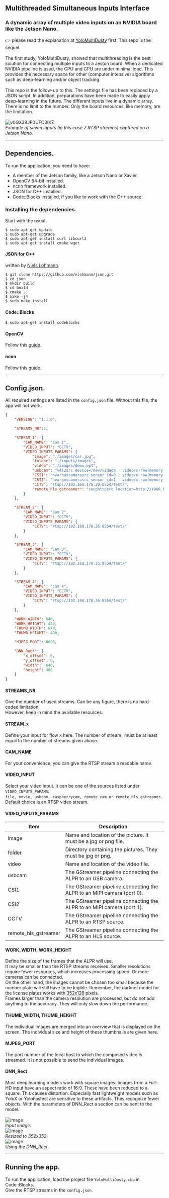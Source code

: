 ## Multithreaded Simultaneous Inputs Interface 

### A dynamic array of multiple video inputs on an NVIDIA board like the Jetson Nano.
👉 please read the explanation at [YoloMultiDusty](https://github.com/xactai/SCALPR-01.5/tree/main/YoloMultiDusty) first. This repo is the sequel.<br><br>
The first study, YoloMultiDusty, showed that multithreading is the best solution for connecting multiple inputs to a Jeston board.
When a dedicated NVIDIA pipeline is used, the CPU and GPU are under minimal load. This provides the necessary space for other (computer intensive) algorithms such as deep-learning and/or object tracking.<br><br>
This repo is the follow-up to this. The settings file has been replaced by a JSON script. In addition, preparations have been made to easily apply deep-learning in the future.
The different inputs live in a dynamic array. There is no limit to the number. Only the board resources, like memory, are the limitation.<br><br>
![v0GX38JP0UFO3lXZ](https://github.com/xactai/SCALPR-01.5/assets/44409029/53c0e92a-3718-40f2-be2a-0eec245f58e0)<br>
_Example of seven inputs (in this case 7 RTSP streams) captured on a Jetson Nano._<br><rb>

------------

## Dependencies.
To run the application, you need to have:
- A member of the Jetson family, like a Jetson Nano or Xavier.<br>
- OpenCV 64-bit installed.
- ncnn framework installed.
- JSON for C++ installed.
- Code::Blocks installed, if you like to work with the C++ source. 

### Installing the dependencies.
Start with the usual 
```
$ sudo apt-get update 
$ sudo apt-get upgrade
$ sudo apt-get install curl libcurl3
$ sudo apt-get install cmake wget
```
#### JSON for C++
written by [Niels Lohmann](https://github.com/nlohmann).
```
$ git clone https://github.com/nlohmann/json.git
$ cd json
$ mkdir build
$ cd build
$ cmake ..
$ make -j4
$ sudo make install
```
#### Code::Blocks
```
$ sudo apt-get install codeblocks
```
#### OpenCV
Follow this [guide](https://qengineering.eu/install-opencv-4.5-on-jetson-nano.html).
#### ncnn
Follow this [guide](https://qengineering.eu/install-ncnn-on-jetson-nano.html).

------------

## Config.json.
All required settings are listed in the `config.json` file. Without this file, the app will not work.
```json
{
    "VERSION": "1.1.0",

    "STREAMS_NR":2,

    "STREAM_1": {
        "CAM_NAME": "Cam 1",
        "VIDEO_INPUT": "CCTV",
        "VIDEO_INPUTS_PARAMS": {
            "image": "./images/car.jpg",
            "folder": "./inputs/images",
            "video": "./images/demo.mp4",
            "usbcam": "v4l2src device=/dev/video0 ! video/x-raw(memory:NVMM),width=640, height=360, framerate=30/1 ! videoconvert ! appsink",
            "CSI1": "nvarguscamerasrc sensor_id=0 ! video/x-raw(memory:NVMM),width=640, height=480, framerate=15/1, format=NV12 ! nvvidconv ! video/x-raw, format=BGRx, width=640, height=480 ! videoconvert ! video/x-raw, format=BGR ! appsink",
            "CSI2": "nvarguscamerasrc sensor_id=1 ! video/x-raw(memory:NVMM),width=640, height=480, framerate=15/1, format=NV12 ! nvvidconv ! video/x-raw, format=BGRx, width=640, height=480 ! videoconvert ! video/x-raw, format=BGR ! appsink",
            "CCTV": "rtsp://192.168.178.20:8554/test/",
            "remote_hls_gstreamer": "souphttpsrc location=http://YOUR_HLSSTREAM_URL_HERE.m3u8 ! hlsdemux ! decodebin ! videoconvert ! videoscale ! appsink"
        }
    },

    "STREAM_2": {
        "CAM_NAME": "Cam 2",
        "VIDEO_INPUT": "CCTV",
        "VIDEO_INPUTS_PARAMS": {
            "CCTV": "rtsp://192.168.178.26:8554/test/"
        }
    },

    "STREAM_3": {
        "CAM_NAME": "Cam 3",
        "VIDEO_INPUT": "CCTV",
        "VIDEO_INPUTS_PARAMS": {
            "CCTV": "rtsp://192.168.178.25:8554/test/"
        }
    },

    "STREAM_4": {
        "CAM_NAME": "Cam 4",
        "VIDEO_INPUT": "CCTV",
        "VIDEO_INPUTS_PARAMS": {
            "CCTV": "rtsp://192.168.178.36:8554/test/"
        }
    },

    "WORK_WIDTH": 640,
    "WORK_HEIGHT": 480,
    "THUMB_WIDTH": 640,
    "THUMB_HEIGHT": 480,

    "MJPEG_PORT": 8090,

    "DNN_Rect": {
        "x_offset": 0,
        "y_offset": 0,
        "width":  640,
        "height": 480
    }
}
```
#### STREAMS_NR
Give the number of used streams. Can be any figure, there is no hard-coded limitation.<br> 
However, keep in mind the available resources.
#### STREAM_x
Define your input for flow x here. The number of stream_ must be at least equal to the number of streams given above.
#### CAM_NAME
For your convenience, you can give the RTSP stream a readable name.
#### VIDEO_INPUT
Select your video input. It can be one of the sources listed under `VIDEO_INPUTS_PARAMS`:<br>
`file, movie, usbcam, raspberrycam, remote_cam or remote_hls_gstreamer`.<br>
Default choice is an RTSP video stream.
#### VIDEO_INPUTS_PARAMS
| Item      | Description |
| --------- | -----|
| image  | Name and location of the picture. It must be a jpg or png file. |
| folder  | Directory containing the pictures. They must be jpg or png. |
| video | Name and location of the video file. |
| usbcam  | The GStreamer pipeline connecting the ALPR to an USB camera. |
| CSI1 | The GStreamer pipeline connecting the ALPR to an MIPI camera (port 0). |
| CSI2 | The GStreamer pipeline connecting the ALPR to an MIPI camera (port 1). |
| CCTV | The GStreamer pipeline connecting the ALPR to an RTSP source. |
| remote_hls_gstreamer | The GStreamer pipeline connecting the ALPR to an HLS source. |
#### WORK_WIDTH, WORK_HEIGHT
Define the size of the frames that the ALPR will use.<br>
It may be smaller than the RTSP streams received. Smaller resolutions require fewer resources, which increases processing speed. Or more cameras can be connected.<br>
On the other hand, the images cannot be chosen too small because the number plate will still have to be legible. Remember, the darknet model for the license plates works with [352x128](https://github.com/xactai/SCALPR-01.5/tree/main/YoloMultiDusty#this-repo-examines-rtsp-streams-with-nvidia-boards-like-the-jetson-nano) pixels.<br>
Frames larger than the camera resolution are processed, but do not add anything to the accuracy. They will only slow down the performance.
#### THUMB_WIDTH, THUMB_HEIGHT
The individual images are merged into an overview that is displayed on the screen. The individual size and height of these thumbnails are given here.
#### MJPEG_PORT
The port number of the local host to which the composed video is streamed. It is not possible to send the individual images.
#### DNN_Rect
Most deep learning models work with square images. Images from a Full-HD input have an aspect ratio of 16:9.
These have been reduced to a square. This causes distortion. Especially fast lightweight models such as YoloX or YoloFastest are sensitive to these artifacts. They recognize fewer objects.
With the parameters of DNN_Rect a section can be sent to the model.<br><br>
![image](https://github.com/xactai/SCALPR-01.5/assets/44409029/73e6814b-523a-4b24-9747-63fe0f097767)<br>
_Input image_.<br>
![image](https://github.com/xactai/SCALPR-01.5/assets/44409029/2f95ab85-77c3-467e-9df7-c40c6a4235c6)<br>
_Resized to 352x352_.<br>
![image](https://github.com/xactai/SCALPR-01.5/assets/44409029/b964a147-b930-414f-b928-4cfe3b13359c)<br>
_Using the DNN_Rect_.


------------

## Running the app.

To run the application, load the project file `YoloMultiDusty.cbp` in Code::Blocks.<br/> 
Give the RTSP streams in the `config.json`.<br>
